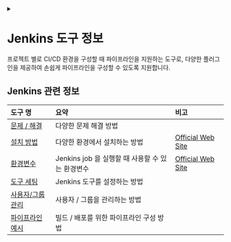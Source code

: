 <link rel="stylesheet" type="text/css" href="/css/header.css">
<link rel="stylesheet" type="text/css" href="/css/bootstrap/5.3.0-alpha1/bootstrap.css">
<div class="sticky-top bg-white pt-1 pb-2" id="header-div-max"></div>
<details id="display-none"><summary></summary>
  <script src="/js/header.js" defer="defer"></script>
  <script src="/js/table/numbering.js" defer="defer"></script>
  <script src="/js/bootstrap/5.3.0-alpha1/bootstrap.bundle.js" defer="defer"></script>
</details>

# Jenkins 도구 정보

프로젝트 별로 CI/CD 환경을 구성할 때 파이프라인을 지원하는 도구로, 다양한 플러그인을 제공하여 손쉽게 파이프라인을 구성할 수 있도록 지원합니다.

## Jenkins 관련 정보

| 도구 명 | 요약 | 비고 |
| :--- | :--- | :--- |
| [문제 / 해결](./trouble_shooting/ "https://max-jayee.github.io/software_tools/jenkins/trouble_shooting") | 다양한 문제 해결 방법 | |
| [설치 방법](./installation/ "https://max-jayee.github.io/software_tools/jenkins/installation") | 다양한 환경에서 설치하는 방법 | [Official Web Site](https://www.jenkins.io/doc/book/installing/ "https://www.jenkins.io/doc/book/installing/") |
| [환경변수](./environments/ "https://max-jayee.github.io/software_tools/jenkins/environments") | Jenkins job 을 실행할 때 사용할 수 있는 환경변수 | [Official Web Site](https://wiki.jenkins.io/display/JENKINS/Building+a+software+project "https://wiki.jenkins.io/display/JENKINS/Building+a+software+project") |
| [도구 세팅](./settings/ "https://max-jayee.github.io/software_tools/jenkins/settings") | Jenkins 도구를 설정하는 방법 | |
| [사용자/그룹 관리](./user_group/ "https://max-jayee.github.io/software_tools/jenkins/user_group") | 사용자 / 그룹을 관리하는 방법 | |
| [파이프라인 예시](./pipelines/ "https://max-jayee.github.io/software_tools/jenkins/pipelines") | 빌드 / 배포를 위한 파이프라인 구성 방법 | |
